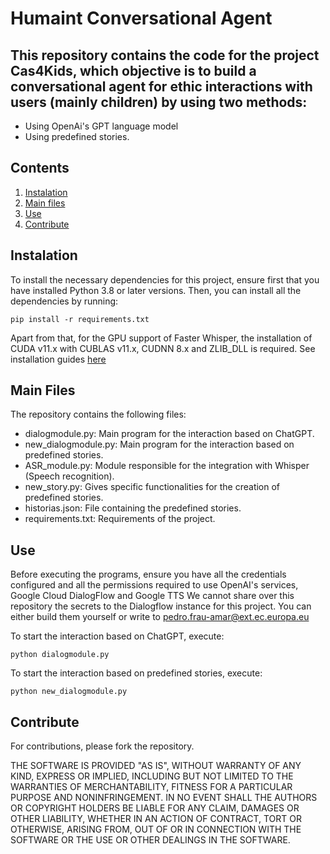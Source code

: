 # Humaint Conversational Agent
## This repository contains the code for the project Cas4Kids, which objective is to build a conversational agent for ethic interactions with users (mainly children) by using two methods: 
- Using OpenAi's GPT language model
- Using predefined stories.

## Contents
1. [Instalation](#instalation)
2. [Main files](#main-files)
3. [Use](#use)
4. [Contribute](#contribute)

## Instalation <a name="instalation"></a>
To install the necessary dependencies for this project, ensure first that you have installed Python 3.8 or later versions. Then, you can install all the dependencies by running:

`pip install -r requirements.txt`

Apart from that, for the GPU support of Faster Whisper, the installation of CUDA v11.x with CUBLAS v11.x, CUDNN 8.x and ZLIB_DLL is required. See installation guides [here](https://docs.nvidia.com/deeplearning/cudnn/install-guide/index.html)

## Main Files <a name="main-files"></a>
The repository contains the following files:

- dialogmodule.py: Main program for the interaction based on ChatGPT.
- new_dialogmodule.py: Main program for the interaction based on predefined stories.
- ASR_module.py: Module responsible for the integration with Whisper (Speech recognition).
- new_story.py: Gives specific functionalities for the creation of predefined stories.
- historias.json: File containing the predefined stories.
- requirements.txt: Requirements of the project.

## Use <a name="use"></a>
Before executing the programs, ensure you have all the credentials configured and all the permissions required to use OpenAI's services, Google Cloud DialogFlow and Google TTS
We cannot share over this repository the secrets to the Dialogflow instance for this project. You can either build them yourself or write to pedro.frau-amar@ext.ec.europa.eu

To start the interaction based on ChatGPT, execute:

`python dialogmodule.py`

To start the interaction based on predefined stories, execute:

`python new_dialogmodule.py`


## Contribute <a name="contribute"></a>
For contributions, please fork the repository.

THE SOFTWARE IS PROVIDED "AS IS", WITHOUT WARRANTY OF ANY KIND, EXPRESS OR IMPLIED, INCLUDING BUT NOT LIMITED TO THE WARRANTIES OF MERCHANTABILITY, FITNESS FOR A PARTICULAR PURPOSE AND NONINFRINGEMENT. IN NO EVENT SHALL THE AUTHORS OR COPYRIGHT HOLDERS BE LIABLE FOR ANY CLAIM, DAMAGES OR OTHER LIABILITY, WHETHER IN AN ACTION OF CONTRACT, TORT OR OTHERWISE, ARISING FROM, OUT OF OR IN CONNECTION WITH THE SOFTWARE OR THE USE OR OTHER DEALINGS IN THE SOFTWARE.

